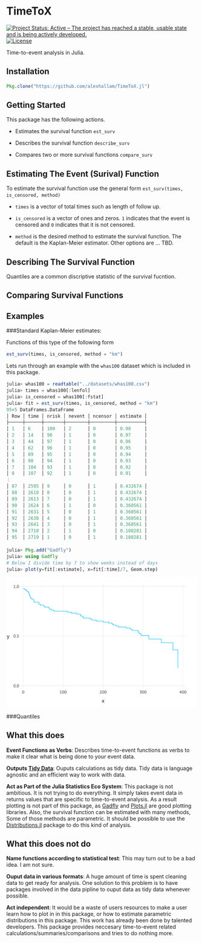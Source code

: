 TimeToX
===========

[![Project Status: Active – The project has reached a stable, usable state and is being actively developed.](http://www.repostatus.org/badges/latest/concept.svg)](http://www.repostatus.org/#concept)
[![License](http://img.shields.io/badge/license-MIT-brightgreen.svg?style=flat)](LICENSE.md)

Time-to-event analysis in Julia.

Installation
------------

```julia
Pkg.clone("https://github.com/alexhallam/TimeToX.jl")
```

Getting Started
----------------

This package has the following actions.

* Estimates the survival function `est_surv`

* Describes the survival function `describe_surv`

* Compares two or more survival functions `compare_surv`


Estimating The Event (Surival) Function
---

To estimate the survival function use the general form `est_surv(times, is_censored, method)`

* `times` is a vector of total times such as length of follow up.

* `is_censored` is a vector of ones and zeros. `1` indicates that the event is censored and `0` indicates that it is not censored.

* `method` is the desired method to estimate the survival function. The default is the Kaplan-Meier estimator. Other options are ... TBD.

Describing The Survival Function
----------------------------------

Quantiles are a common discriptive statistic of the survival fucntion.

Comparing Survival Functions
-----------------------------


Examples
---

###Standard Kaplan-Meier estimates:

Functions of this type of the following form

```julia
est_surv(times, is_censored, method = "km")
```

Lets run through an example with the `whas100` dataset which is included in
this package.

```julia
julia> whas100 = readtable("../datasets/whas100.csv")
julia> times = whas100[:lenfol]
julia> is_censored = whas100[:fstat]
julia> fit = est_surv(times, is_censored, method = "km")
95×5 DataFrames.DataFrame
│ Row │ time │ nrisk │ nevent │ ncensor │ estimate │
├─────┼──────┼───────┼────────┼─────────┼──────────┤
│ 1   │ 6    │ 100   │ 2      │ 0       │ 0.98     │
│ 2   │ 14   │ 98    │ 1      │ 0       │ 0.97     │
│ 3   │ 44   │ 97    │ 1      │ 0       │ 0.96     │
│ 4   │ 62   │ 96    │ 1      │ 0       │ 0.95     │
│ 5   │ 89   │ 95    │ 1      │ 0       │ 0.94     │
│ 6   │ 98   │ 94    │ 1      │ 0       │ 0.93     │
│ 7   │ 104  │ 93    │ 1      │ 0       │ 0.92     │
│ 8   │ 107  │ 92    │ 1      │ 0       │ 0.91     │
⋮
│ 87  │ 2595 │ 9     │ 0      │ 1       │ 0.432674 │
│ 88  │ 2610 │ 8     │ 0      │ 1       │ 0.432674 │
│ 89  │ 2613 │ 7     │ 0      │ 1       │ 0.432674 │
│ 90  │ 2624 │ 6     │ 1      │ 0       │ 0.360561 │
│ 91  │ 2631 │ 5     │ 0      │ 1       │ 0.360561 │
│ 92  │ 2638 │ 4     │ 0      │ 1       │ 0.360561 │
│ 93  │ 2641 │ 3     │ 0      │ 1       │ 0.360561 │
│ 94  │ 2710 │ 2     │ 1      │ 0       │ 0.180281 │
│ 95  │ 2719 │ 1     │ 0      │ 1       │ 0.180281 │

julia> Pkg.add("Gadfly")
julia> using Gadfly
# Below I divide time by 7 to show weeks instead of days
julia> plot(y=fit[:estimate], x=fit[:time]/7, Geom.step)
```
![image](km_img.png)

###Quantiles


What this does
--------------

**Event Functions as Verbs**: Describes time-to-event functions as verbs to make it clear what
 is being done to your event data.

**Outputs [Tidy Data](http://vita.had.co.nz/papers/tidy-data.pdf)**: Ouputs calculations as tidy data.
Tidy data is language agnostic and an efficient way to work with data.

**Act as Part of the Julia Statistics Eco System**: This package is not ambitious. It is not
trying to do everything. It simply takes event data in returns values that are specific to
time-to-event analysis. As a result plotting is not part of this package, as
[Gadfly](http://gadflyjl.org/stable/) and [Plots.jl](https://github.com/JuliaPlots/Plots.jl)
are good plotting libraries. Also, the survival function can be estimated with many methods,
Some of those methods are parametric. It should be possible to use the
[Distributions.jl](https://github.com/JuliaPlots/Plots.jl) package to do this kind of analysis.


What this does not do
----------------------

**Name functions according to statistical test**: This may turn out to be a bad idea. I am not sure.

**Ouput data in various formats**: A huge amount of time is spent cleaning data to get ready
for analysis. One solution to this problem is to have packages involved in the data pipline
to ouput data as tidy data whenever possible.

**Act independent**: It would be a waste of users resources to make a user learn
how to plot in in this package, or how to estimate parametric distributions in this
package. This work has already been done by talented developers. This package
provides neccesary time-to-event related calculations/summaries/comparisons
and tries to do nothing more.
